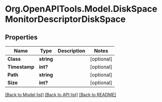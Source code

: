 # Org.OpenAPITools.Model.DiskSpaceMonitorDescriptorDiskSpace
## Properties

Name | Type | Description | Notes
------------ | ------------- | ------------- | -------------
**Class** | **string** |  | [optional] 
**Timestamp** | **int?** |  | [optional] 
**Path** | **string** |  | [optional] 
**Size** | **int?** |  | [optional] 

[[Back to Model list]](../README.md#documentation-for-models) [[Back to API list]](../README.md#documentation-for-api-endpoints) [[Back to README]](../README.md)

